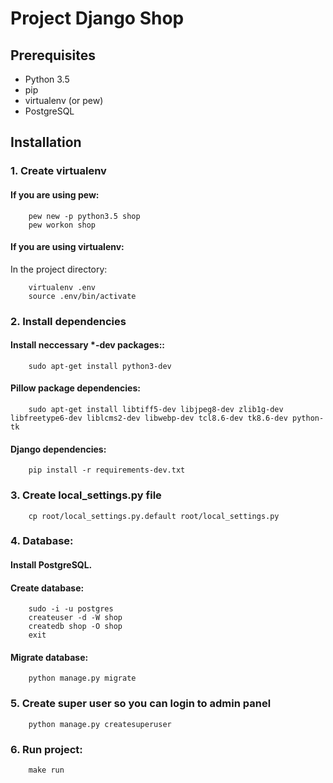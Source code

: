 # Project Django Shop

## Prerequisites

- Python 3.5
- pip
- virtualenv (or pew)
- PostgreSQL

## Installation

### 1. Create virtualenv

#### If you are using pew:

```
    pew new -p python3.5 shop
    pew workon shop
```

#### If you are using virtualenv:

In the project directory:

```
    virtualenv .env
    source .env/bin/activate
```

### 2. Install dependencies

#### Install neccessary *-dev packages::

```
    sudo apt-get install python3-dev
```

#### Pillow package dependencies:

```
    sudo apt-get install libtiff5-dev libjpeg8-dev zlib1g-dev libfreetype6-dev liblcms2-dev libwebp-dev tcl8.6-dev tk8.6-dev python-tk
```

#### Django dependencies:

```
    pip install -r requirements-dev.txt
```

### 3. Create local_settings.py file

```
    cp root/local_settings.py.default root/local_settings.py
```

### 4. Database:

#### Install PostgreSQL.

#### Create database:

```
    sudo -i -u postgres
    createuser -d -W shop
    createdb shop -O shop
    exit
```

#### Migrate database:

```
    python manage.py migrate
```

### 5. Create super user so you can login to admin panel

```
    python manage.py createsuperuser
```


### 6. Run project:

```
    make run
```
